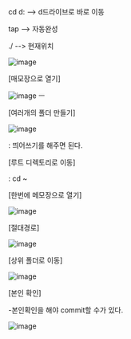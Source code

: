 cd d: --> d드라이브로 바로 이동

tap --> 자동완성

./ --> 현재위치

[파일 생성]: touch

![image](https://user-images.githubusercontent.com/108928206/190843132-b67efc02-b79a-4cfc-8755-ad27bcaf1ea0.png)

[매모장으로 열기]

![image](https://user-images.githubusercontent.com/108928206/190843173-bf71f6d1-f611-46cb-8587-05a509c1d258.png)
ㅡ

[여러개의 폴더 만들기]

![image](https://user-images.githubusercontent.com/108928206/190843208-a5b27055-0952-4e01-a1a6-a145cdcc5e4b.png)

: 띄어쓰기를 해주면 된다.

[루트 디렉토리로 이동]

: cd ~

[한번에 메모장으로 열기]

![image](https://user-images.githubusercontent.com/108928206/190843371-1e528e1a-7e4a-445e-9ec6-ada4b2d0549c.png)


[절대경로]

![image](https://user-images.githubusercontent.com/108928206/190843401-9fcf5d23-091d-463e-ba80-5c477ccb1956.png)

[상위 폴더로 이동]

![image](https://user-images.githubusercontent.com/108928206/190843470-483c3bd1-09fe-45ee-8688-c20eb154b909.png)

[본인 확인]

-본인확인을 해야 commit할 수가 있다.

![image](https://user-images.githubusercontent.com/108928206/190844286-d8623a9b-c600-48fc-9922-a46624936dfe.png)

